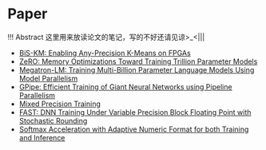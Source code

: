 # Paper

!!! Abstract
    这里用来放读论文的笔记，写的不好还请见谅>_<|||

* [BiS-KM: Enabling Any-Precision K-Means on FPGAs](BiS-KM.md)
* [ZeRO: Memory Optimizations Toward Training Trillion Parameter Models](ZeRO.md)
* [Megatron-LM: Training Multi-Billion Parameter Language Models Using Model Parallelism](Megatron-LM.md)
* [GPipe: Efficient Training of Giant Neural Networks using Pipeline Parallelism](GPipe.md)
* [Mixed Precision Training](mixed_precision.md)
* [FAST: DNN Training Under Variable Precision Block Floating Point with Stochastic Rounding](FAST.md)
* [Softmax Acceleration with Adaptive Numeric Format for both Training and Inference](softmax.md)